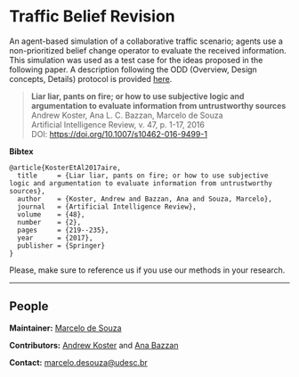 # Traffic Belief Revision

An agent-based simulation of a collaborative traffic scenario; agents use a non-prioritized belief change operator to evaluate the received information. This simulation was used as a test case for the ideas proposed in the following paper. A description following the ODD (Overview, Design concepts, Details) protocol is provided [here](odd-description.pdf).

> **Liar liar, pants on fire; or how to use subjective logic and argumentation to evaluate information from untrustworthy sources**<br>
> Andrew Koster, Ana L. C. Bazzan, Marcelo de Souza<br>
> Artificial Intelligence Review, v. 47, p. 1-17, 2016<br>
> DOI: https://doi.org/10.1007/s10462-016-9499-1

**Bibtex**

```
@article{KosterEtAl2017aire,
  title     = {Liar liar, pants on fire; or how to use subjective logic and argumentation to evaluate information from untrustworthy sources},
  author    = {Koster, Andrew and Bazzan, Ana and Souza, Marcelo},
  journal   = {Artificial Intelligence Review},
  volume    = {48},
  number    = {2},
  pages     = {219--235},
  year      = {2017},
  publisher = {Springer}
}
```

Please, make sure to reference us if you use our methods in your research.

***

## People

**Maintainer:** [Marcelo de Souza](https://souzamarcelo.github.io)

**Contributors:** [Andrew Koster](https://www.andrewkoster.net) and [Ana Bazzan](https://www.inf.ufrgs.br/~bazzan)

**Contact:** marcelo.desouza@udesc.br
